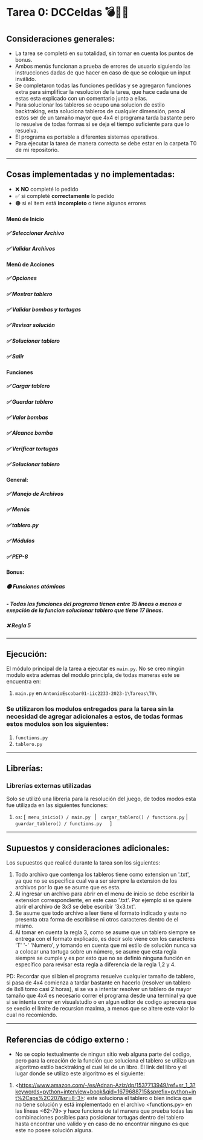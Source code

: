# Tarea 0: DCCeldas 💣🐢🏰

## Consideraciones generales:

* La tarea se completó en su totalidad, sin tomar en cuenta los puntos de bonus.
* Ambos menús funcionan a prueba de errores de usuario siguiendo las instrucciones dadas de que hacer en caso de que se coloque un input inválido.
* Se completaron todas las funciones pedidas y se agregaron funciones extra para simplificar la resolucion de la tarea, que hace cada una de estas esta explicado con un comentario junto a ellas.
* Para solucionar los tableros se ocupo una solucion de estilo backtraking, esta soluciona tableros de cualquier dimensión, pero al estos ser de un tamaño mayor que 4x4 el programa tarda bastante pero lo resuelve de todas formas si se deja el tiempo suficiente para que lo resuelva.
* El programa es portable a diferentes sistemas operativos.
* Para ejecutar la tarea de manera correcta se debe estar en la carpeta T0 de mi repositorio.

-------

## Cosas implementadas y no implementadas:

- ❌  **NO** completé lo pedido
- ✅ si completé **correctamente** lo pedido
- 🟠 si el item está **incompleto** o tiene algunos errores
#### Menú de Inicio
##### ✅ Seleccionar Archivo
##### ✅ Validar Archivos
#### Menú de Acciones
##### ✅ Opciones
##### ✅ Mostrar tablero 
##### ✅ Validar bombas y tortugas
##### ✅ Revisar solución
##### ✅ Solucionar tablero
##### ✅ Salir
#### Funciones
##### ✅ Cargar tablero
##### ✅ Guardar tablero
##### ✅ Valor bombas
##### ✅ Alcance bomba
##### ✅ Verificar tortugas
##### ✅ Solucionar tablero
#### General: 
##### ✅ Manejo de Archivos
##### ✅ Menús
##### ✅ tablero.py
##### ✅ Módulos
##### ✅ PEP-8
#### Bonus:
##### 🟠 Funciones atómicas
##### - Todas las funciones del programa tienen entre 15 lineas o menos a exepción de la funcion solucionar tablero que tiene 17 lineas.
##### ❌ Regla 5

-------

## Ejecución:
El módulo principal de la tarea a ejecutar es  ```main.py```. No se creo ningún modulo extra ademas del modulo principla, de todas maneras este se encuentra en:
1. ```main.py``` en ```AntonioEscobar01-iic2233-2023-1\Tareas\T0\```

### Se utilizaron los modulos entregados para la tarea sin la necesidad de agregar adicionales a estos, de todas formas estos modulos son los siguientes:



1. ```functions.py```
2. ```tablero.py```

-------

## Librerías:
### Librerías externas utilizadas
Solo se utilizó una libreria para la resolución del juego, de todos modos esta fue utilizada en las siguientes funciones:

1. ```os```: [```  menu_inicio() / main.py  ``` | ``` cargar_tablero() / functions.py``` |  ``` guardar_tablero() / functions.py    ```]

-------

## Supuestos y consideraciones adicionales:
Los supuestos que realicé durante la tarea son los siguientes:

1. Todo archivo que contenga los tableros tiene como extension un '.txt', ya que no se especifica cual va a ser siempre la extension de los archivos por lo que se asume que es esta.
2. Al ingresar un archivo para abrir en el menu de inicio se debe escribir la extension correspondiente, en este caso '.txt'. Por ejemplo si se quiere abrir el archivo de 3x3 se debe escribir '3x3.txt'.
3. Se asume que todo archivo a leer tiene el formato indicado y este no presenta otra forma de escribirse ni otros caracteres dentro de el mismo.
4. Al tomar en cuenta la regla 3, como se asume que un tablero siempre se entrega con el formato explicado, es decir solo viene con los caracteres 'T' '-' 'Numero', y tomando en cuenta que mi estilo de solución nunca va a colocar una tortuga sobre un número, se asume que esta regla siempre se cumple y es por esto que no se definió ninguna función en específico para revisar esta regla a diferencia de la regla 1,2 y 4.

PD: Recordar que si bien el programa resuelve cualquier tamaño de tablero, si pasa de 4x4 comienza a tardar bastante en hacerlo (resolver un tablero de 8x8 tomo casi 2 horas), si se va a intentar resolver un tablero de mayor tamaño que 4x4 es necesario correr el programa desde una terminal ya que si se intenta correr en visualstudio o en algun editor de codigo aprecera que se exedio el limite de recursion maxima, a menos que se altere este valor lo cual no recomiendo.


-------

## Referencias de código externo :

* No se copio textualmente de ningun sitio web alguna parte del codigo, pero para la creación de la función que soluciona el tablero se utilizo un algoritmo estilo backtraking el cual lei de un libro. El link del libro y el lugar donde se utilizo este algoritmo es el siguiente:
1. \<https://www.amazon.com/-/es/Adnan-Aziz/dp/1537713949/ref=sr_1_3?keywords=python+interview+book&qid=1679688715&sprefix=python+int%2Caps%2C207&sr=8-3>:  este soluciona el tablero o bien indica que no tiene solución y está implementado en el archivo <functions.py> en las líneas <62-79> y hace funciona de tal manera que prueba todas las combinaciones posibles para posicionar tortugas dentro del tablero hasta encontrar uno valido y en caso de no encontrar ninguno es que este no posee solución alguna.
